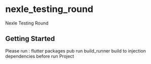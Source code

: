 # nexle_testing_round

Nexle Testing Round

## Getting Started
Please run : flutter packages pub run build_runner build
to injection dependencies before run Project

